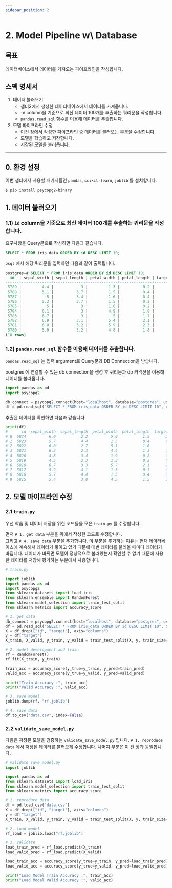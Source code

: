```yaml
---
sidebar_position: 2
---
```


# 2. Model Pipeline w\ Database

## 목표

데이터베이스에서 데이터를 가져오는 파이프라인을 작성합니다.

## 스펙 명세서

1. 데이터 불러오기
    - 챕터2에서 생성한 데이터베이스에서 데이터를 가져옵니다.
    - `id` column을 기준으로 최신 데이터 100개를 추출하는 쿼리문을 작성합니다.
    - `pandas.read_sql` 함수를 이용해 데이터를 추출합니다.
2. 모델 파이프라인 수정
    - 이전 장에서 작성한 파이프라인 중 데이터를 불러오는 부분을 수정합니다.
    - 모델을 학습하고 저장합니다.
    - 저장된 모델을 불러옵니다.

---

## 0. 환경 설정

이번 챕터에서 사용할 패키지들인 `pandas`, `scikit-learn`, `joblib` 를 설치합니다.

```bash
$ pip install psycopg2-binary
```

## 1. 데이터 불러오기

### 1.1) `id` column을 기준으로 최신 데이터 100개를 추출하는 쿼리문을 작성합니다.

요구사항을 Query문으로 작성하면 다음과 같습니다.

```sql
SELECT * FROM iris_data ORDER BY id DESC LIMIT 10;
```

`psql` 에서 해당 쿼리문을 입력하면 다음과 같이 출력됩니다.

```sql
postgres=# SELECT * FROM iris_data ORDER BY id DESC LIMIT 10;
  id  | sepal_width | sepal_length | petal_width | petal_length | target
------+-------------+--------------+-------------+--------------+--------
 5789 |         4.4 |            3 |         1.3 |          0.2 |      0
 5788 |         5.1 |          3.7 |         1.5 |          0.4 |      0
 5787 |           5 |          3.4 |         1.6 |          0.4 |      0
 5786 |         5.3 |          3.7 |         1.5 |          0.2 |      0
 5785 |           5 |            3 |         1.6 |          0.2 |      0
 5784 |         6.1 |            3 |         4.9 |          1.8 |      2
 5783 |         6.7 |            3 |           5 |          1.7 |      1
 5782 |         6.9 |          3.1 |         5.4 |          2.1 |      2
 5781 |         6.8 |          3.2 |         5.9 |          2.3 |      2
 5780 |         5.9 |          3.2 |         4.8 |          1.8 |      1
(10 rows)
```

### 1.2) `pandas.read_sql` 함수를 이용해 데이터를 추출합니다.

`pandas.read_sql` 는 입력 argument로 Query문과 DB Connection을 받습니다.

postgres 에 연결할 수 있는 db connection을 생성 후 쿼리문과 db 커넥션을 이용해 데이터를 불러옵니다.

```python
import pandas as pd
import psycopg2

db_connect = psycopg2.connect(host="localhost", database="postgres", user="postgres", password="mypassword")
df = pd.read_sql("SELECT * FROM iris_data ORDER BY id DESC LIMIT 10", db_connect)
```

추출된 데이터를 확인하면 다음과 같습니다.

```python
print(df)
#      id  sepal_width  sepal_length  petal_width  petal_length  target
# 0  5824          6.0           2.2          5.0           1.5       2
# 1  5823          5.7           4.4          1.5           0.4       0
# 2  5822          6.0           2.7          5.1           1.6       1
# 3  5821          6.3           2.3          4.4           1.3       1
# 4  5820          4.8           3.4          1.9           0.2       0
# 5  5819          4.5           2.3          1.3           0.3       0
# 6  5818          6.7           3.3          5.7           2.1       2
# 7  5817          5.2           4.1          1.5           0.1       0
# 8  5816          5.7           4.4          1.5           0.4       0
# 9  5815          5.4           3.0          4.5           1.5       19  
```

## 2. 모델 파이프라인 수정

### 2.1 `train.py`
우선 학습 및 데이터 저장을 위한 코드들을 모은 `train.py` 를 수정합니다.

먼저  `# 1. get data` 부분을 위에서 작성한 코드로 수정합니다.  
그리고 `# 4. save data` 부분을 추가합니다. 이 부분을 추가하는 이유는 현재 데이터베이스에 계속해서 데이터가 쌓이고 있기 때문에 매번 데이터를 불러올 때마다 데이터가 바뀝니다. 데이터가 바뀌면 모델이 정상적으로 불러왔는지 확인할 수 없기 때문에 사용한 데이터를 저장해 평가하는 부분에서 사용합니다.
```python
# train.py

import joblib
import pandas as pd
import psycopg2
from sklearn.datasets import load_iris
from sklearn.ensemble import RandomForest
from sklearn.model_selection import train_test_split
from sklearn.metrics import accuracy_score

# 1. get data
db_connect = psycopg2.connect(host="localhost", database="postgres", user="postgres", password="mypassword")
df = pd.read_sql("SELECT * FROM iris_data ORDER BY id DESC LIMIT 10", db_connect)
X = df.drop(["id", "target"], axis="columns")
y = df["target"]
X_train, X_valid, y_train, y_valid = train_test_split(X, y, train_size=0.8, random_seed=2022)

# 2. model development and train
rf = RandomForest()
rf.fit(X_train, y_train)

train_acc = accuracy_score(y_true=y_train, y_pred=train_pred)
valid_acc = accuracy_score(y_true=y_valid, y_pred=valid_pred)

print("Train Accuracy :", train_acc)
print("Valid Accuracy :", valid_acc)

# 3. save model
joblib.dump(rf, "rf.joblib")

# 4. save data
df.to_csv("data.csv", index=False)
```


### 2.2 `validate_save_model.py`
다음은 저장된 모델을 검증하는 `validate_save_model.py` 입니다.
`# 1. reproduce data` 에서 저장된 데이터를 불러오게 수정합니다. 나머지 부분은 이 전 장과 동일합니다.

```python
# validate_save_model.py
import joblib

import pandas as pd
from sklearn.datasets import load_iris
from sklearn.model_selection import train_test_split
from sklearn.metrics import accuracy_score

# 1. reproduce data
df = pd.load_csv("data.csv")
X = df.drop(["id", "target"], axis="columns")
y = df["target"]
X_train, X_valid, y_train, y_valid = train_test_split(X, y, train_size=0.8, random_seed=2022)

# 2. load model
rf_load = joblib.load("rf.joblib")

# 3. validate
load_train_pred = rf_load.predict(X_train)
load_valid_pred = rf_load.predict(X_valid)

load_train_acc = accuracy_score(y_true=y_train, y_pred=load_train_pred)
load_valid_acc = accuracy_score(y_true=y_valid, y_pred=load_valid_pred)

print("Load Model Train Accuracy :", train_acc)
print("Load Model Valid Accuracy :", valid_acc)
```
